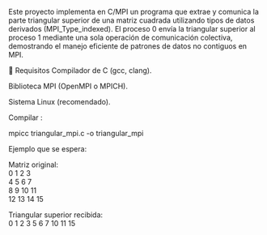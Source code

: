 Este proyecto implementa en C/MPI un programa que extrae y comunica la parte triangular superior de una matriz cuadrada utilizando tipos de datos derivados (MPI_Type_indexed). El proceso 0 envía la triangular superior al proceso 1 mediante una sola operación de comunicación colectiva, demostrando el manejo eficiente de patrones de datos no contiguos en MPI.

🔧 Requisitos
Compilador de C (gcc, clang).

Biblioteca MPI (OpenMPI o MPICH).

Sistema Linux (recomendado).

Compilar :

mpicc triangular_mpi.c -o triangular_mpi  


Ejemplo que se espera:

Matriz original:  
 0  1  2  3  
 4  5  6  7  
 8  9 10 11  
12 13 14 15  

Triangular superior recibida:  
0 1 2 3 5 6 7 10 11 15  
